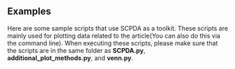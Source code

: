 ## Examples
Here are some sample scripts that use SCPDA as a toolkit. These scripts are mainly used for plotting data related to the article(You can also do this via the command line). When executing these scripts, please make sure that the scripts are in the same folder as **SCPDA.py**, **additional_plot_methods.py**, and **venn.py**.    
